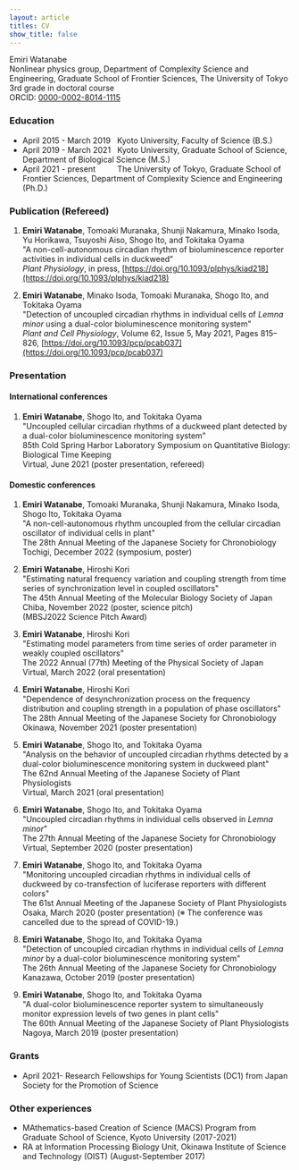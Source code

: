```yaml
---
layout: article
titles: CV
show_title: false
---
```



Emiri Watanabe  
Nonlinear physics group, Department of Complexity Science and Engineering, Graduate School of Frontier Sciences, The University of Tokyo  
3rd grade in doctoral course  
ORCID: [0000-0002-8014-1115](https://orcid.org/0000-0002-8014-1115)  


### Education
- April 2015 - March 2019 &nbsp; Kyoto University, Faculty of Science (B.S.)
- April 2019 - March 2021 &nbsp; Kyoto University, Graduate School of Science, Department of Biological Science (M.S.)
- April 2021 - present&nbsp; &nbsp; &nbsp; &nbsp; &nbsp; The University of Tokyo, Graduate School of Frontier Sciences, Department of Complexity Science and Engineering (Ph.D.)

### Publication (Refereed)

1. **Emiri Watanabe**, Tomoaki Muranaka, Shunji Nakamura, Minako Isoda, Yu Horikawa, Tsuyoshi Aiso, Shogo Ito, and Tokitaka Oyama  
   "A non-cell-autonomous circadian rhythm of bioluminescence reporter activities in individual cells in duckweed"  
   *Plant Physiology*, in press, [https://doi.org/10.1093/plphys/kiad218](https://doi.org/10.1093/plphys/kiad218)  

1. **Emiri Watanabe**, Minako Isoda, Tomoaki Muranaka, Shogo Ito, and Tokitaka Oyama  
  "Detection of uncoupled circadian rhythms in individual cells of *Lemna minor* using a dual-color bioluminescence monitoring system"  
  *Plant and Cell Physiology*, Volume 62, Issue 5, May 2021, Pages 815–826, [https://doi.org/10.1093/pcp/pcab037](https://doi.org/10.1093/pcp/pcab037)

### Presentation
#### International conferences
1. **Emiri Watanabe**, Shogo Ito, and Tokitaka Oyama  
"Uncoupled cellular circadian rhythms of a duckweed plant detected by a dual-color bioluminescence monitoring system"  
85th Cold Spring Harbor Laboratory Symposium on Quantitative Biology: Biological Time Keeping  
Virtual, June 2021 (poster presentation, refereed)

#### Domestic conferences

1. **Emiri Watanabe**, Tomoaki Muranaka, Shunji Nakamura, Minako Isoda, Shogo Ito, Tokitaka Oyama  
"A non-cell-autonomous rhythm uncoupled from the cellular circadian oscillator of individual cells in plant"  
The 28th Annual Meeting of the Japanese Society for Chronobiology  
Tochigi, December 2022 (symposium, poster)

1. **Emiri Watanabe**, Hiroshi Kori  
"Estimating natural frequency variation and coupling strength from time series of synchronization level in coupled oscillators"  
The 45th Annual Meeting of the Molecular Biology Society of Japan  
Chiba, November 2022 (poster, science pitch)  
(MBSJ2022 Science Pitch Award)  

1. **Emiri Watanabe**, Hiroshi Kori  
"Estimating model parameters from time series of order parameter in weakly coupled oscillators"  
The 2022 Annual (77th) Meeting of the Physical Society of Japan  
Virtual, March 2022 (oral presentation)  


1. **Emiri Watanabe**, Hiroshi Kori  
"Dependence of desynchronization process on the frequency distribution and coupling strength in a population of phase oscillators"  
The 28th Annual Meeting of the Japanese Society for Chronobiology  
Okinawa, November 2021 (poster presentation)  

1. **Emiri Watanabe**, Shogo Ito, and Tokitaka Oyama  
"Analysis on the behavior of uncoupled circadian rhythms detected by a dual-color bioluminescence monitoring system in duckweed plant"  
The 62nd Annual Meeting of the Japanese Society of Plant Physiologists  
Virtual, March 2021 (oral presentation)  

1. **Emiri Watanabe**, Shogo Ito, and Tokitaka Oyama  
"Uncoupled circadian rhythms in individual cells observed in *Lemna minor*"  
The 27th Annual Meeting of the Japanese Society for Chronobiology  
Virtual, September 2020 (poster presentation)  

1. **Emiri Watanabe**, Shogo Ito, and Tokitaka Oyama  
"Monitoring uncoupled circadian rhythms in individual cells of duckweed by co-transfection of luciferase reporters with different colors"  
The 61st Annual Meeting of the Japanese Society of Plant Physiologists  
Osaka, March 2020 (poster presentation)
(※ The conference was cancelled due to the spread of COVID-19.)  

1. **Emiri Watanabe**, Shogo Ito, and Tokitaka Oyama  
"Detection of uncoupled circadian rhythms in individual cells of *Lemna minor* by a dual-color bioluminescence monitoring system"   
The 26th Annual Meeting of the Japanese Society for Chronobiology  
Kanazawa, October 2019 (poster presentation)  


1. **Emiri Watanabe**, Shogo Ito, and Tokitaka Oyama  
"A dual-color bioluminescence reporter system to simultaneously monitor expression levels of two genes in plant cells"  
The 60th Annual Meeting of the Japanese Society of Plant Physiologists  
Nagoya, March 2019 (poster presentation)  




### Grants
- April 2021-  Research Fellowships for Young Scientists (DC1) from Japan Society for the Promotion of Science

### Other experiences
- MAthematics-based Creation of Science (MACS) Program from Graduate School of Science, Kyoto University (2017-2021)
- RA at Information Processing Biology Unit, Okinawa Institute of Science and Technology (OIST) (August-September 2017) 
